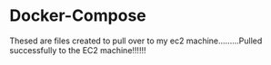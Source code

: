 # Docker-Compose
Thesed are files created to pull over to my ec2 machine.........Pulled successfully to the EC2 machine!!!!!!
